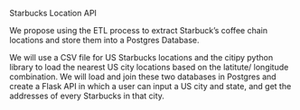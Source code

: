 Starbucks Location API 

We propose using the ETL process to extract Starbuck’s coffee chain locations and store them into a Postgres Database.  

We will use a CSV file for US Starbucks locations and the citipy python library to load the nearest US city locations based on the latitute/ longitude combination. We will load and join these two databases in Postgres and create a Flask API in which a user can input a US city and state, and get the addresses of every Starbucks in that city.
